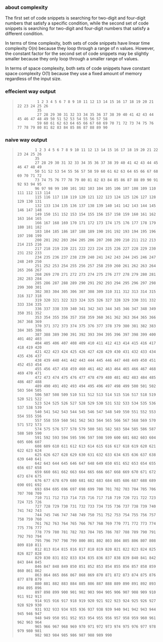###   about complexity 
The first set of code snippets is searching for two-digit and four-digit numbers that satisfy a
specific condition, while the second set of code snippets is searching for two-digit and four-digit
numbers that satisfy a different condition.

In terms of time complexity, both sets of code snippets have linear time complexity O(n) because
they loop through a range of n values. However, the constant factor for the second set of code
snippets may be slightly smaller because they only loop through a smaller range of values.

In terms of space complexity, both sets of code snippets have constant space complexity O(1)
because they use a fixed amount of memory regardless of the input size.

### effecient way output
>              1 2 3 4 5 6 7 8 9 10 11 12 13 14 15 16 17 18 19 20 21 22 23 24 25 26
>              35
>              27 28 29 30 31 32 33 34 35 36 37 38 39 40 41 42 43 44 45 46 47 48 49 50 51 52 53 54 55 56 57 58
>              59 60 61 62 63 64 65 66 67 68 69 70 71 72 73 74 75 76 77 78 79 80 81 82 83 84 85 86 87 88 89 90


### naive way output
>             1 2 3 4 5 6 7 8 9 10 11 12 13 14 15 16 17 18 19 20 21 22 23 24 25 26 
>             35
>             27 28 29 30 31 32 33 34 35 36 37 38 39 40 41 42 43 44 45 46 47 48 49 
>             50 51 52 53 54 55 56 57 58 59 60 61 62 63 64 65 66 67 68 69 70 71 72 
>             73 74 75 76 77 78 79 80 81 82 83 84 85 86 87 88 89 90 91 92 93 94 95 
>             96 97 98 99 100 101 102 103 104 105 106 107 108 109 110 111 112 113 114 
>             115 116 117 118 119 120 121 122 123 124 125 126 127 128 129 130 131 
>             132 133 134 135 136 137 138 139 140 141 142 143 144 145 146 147 148 
>             149 150 151 152 153 154 155 156 157 158 159 160 161 162 163 164 165 
>             166 167 168 169 170 171 172 173 174 175 176 177 178 179 180 181 182 
>             183 184 185 186 187 188 189 190 191 192 193 194 195 196 197 198 199
>             200 201 202 203 204 205 206 207 208 209 210 211 212 213 214 215 216
>             217 218 219 220 221 222 223 224 225 226 227 228 229 230 231 232 233 
>             234 235 236 237 238 239 240 241 242 243 244 245 246 247 248 249 250 
>             251 252 253 254 255 256 257 258 259 260 261 262 263 264 265 266 267 
>             268 269 270 271 272 273 274 275 276 277 278 279 280 281 282 283 284 
>             285 286 287 288 289 290 291 292 293 294 295 296 297 298 299 300 301 
>             302 303 304 305 306 307 308 309 310 311 312 313 314 315 316 317 318 
>             319 320 321 322 323 324 325 326 327 328 329 330 331 332 333 334 335 
>             336 337 338 339 340 341 342 343 344 345 346 347 348 349 350 351 352 
>             353 354 355 356 357 358 359 360 361 362 363 364 365 366 367 368 369 
>             370 371 372 373 374 375 376 377 378 379 380 381 382 383 384 385 386 
>             387 388 389 390 391 392 393 394 395 396 397 398 399 400 401 402 403 
>             404 405 406 407 408 409 410 411 412 413 414 415 416 417 418 419 420 
>             421 422 423 424 425 426 427 428 429 430 431 432 433 434 435 436 437 
>             438 439 440 441 442 443 444 445 446 447 448 449 450 451 452 453 454 
>             455 456 457 458 459 460 461 462 463 464 465 466 467 468 469 470 471 
>             472 473 474 475 476 477 478 479 480 481 482 483 484 485 486 487 488 
>             489 490 491 492 493 494 495 496 497 498 499 500 501 502 503 504 505 
>             506 507 508 509 510 511 512 513 514 515 516 517 518 519 520 521 522 
>             523 524 525 526 527 528 529 530 531 532 533 534 535 536 537 538 539 
>             540 541 542 543 544 545 546 547 548 549 550 551 552 553 554 555 556 
>             557 558 559 560 561 562 563 564 565 566 567 568 569 570 571 572 573 
>             574 575 576 577 578 579 580 581 582 583 584 585 586 587 588 589 590 
>             591 592 593 594 595 596 597 598 599 600 601 602 603 604 605 606 607 
>             608 609 610 611 612 613 614 615 616 617 618 619 620 621 622 623 624 
>             625 626 627 628 629 630 631 632 633 634 635 636 637 638 639 640 641 
>             642 643 644 645 646 647 648 649 650 651 652 653 654 655 656 657 658 
>             659 660 661 662 663 664 665 666 667 668 669 670 671 672 673 674 675 
>             676 677 678 679 680 681 682 683 684 685 686 687 688 689 690 691 692 
>             693 694 695 696 697 698 699 700 701 702 703 704 705 706 707 708 709 
>             710 711 712 713 714 715 716 717 718 719 720 721 722 723 724 725 726 
>             727 728 729 730 731 732 733 734 735 736 737 738 739 740 741 742 743 
>             744 745 746 747 748 749 750 751 752 753 754 755 756 757 758 759 760 
>             761 762 763 764 765 766 767 768 769 770 771 772 773 774 775 776 777 
>             778 779 780 781 782 783 784 785 786 787 788 789 790 791 792 793 794 
>             795 796 797 798 799 800 801 802 803 804 805 806 807 808 809 810 811 
>             812 813 814 815 816 817 818 819 820 821 822 823 824 825 826 827 828 
>             829 830 831 832 833 834 835 836 837 838 839 840 841 842 843 844 845 
>             846 847 848 849 850 851 852 853 854 855 856 857 858 859 860 861 862 
>             863 864 865 866 867 868 869 870 871 872 873 874 875 876 877 878 879 
>             880 881 882 883 884 885 886 887 888 889 890 891 892 893 894 895 896 
>             897 898 899 900 901 902 903 904 905 906 907 908 909 910 911 912 913 
>             914 915 916 917 918 919 920 921 922 923 924 925 926 927 928 929 930 
>             931 932 933 934 935 936 937 938 939 940 941 942 943 944 945 946 947 
>             948 949 950 951 952 953 954 955 956 957 958 959 960 961 962 963 964 
>             965 966 967 968 969 970 971 972 973 974 975 976 977 978 979 980 981 
>             982 983 984 985 986 987 988 989 990
